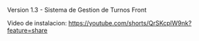 Version 1.3 - Sistema de Gestion de Turnos Front

Video de instalacion: https://youtube.com/shorts/QrSKcplW9nk?feature=share